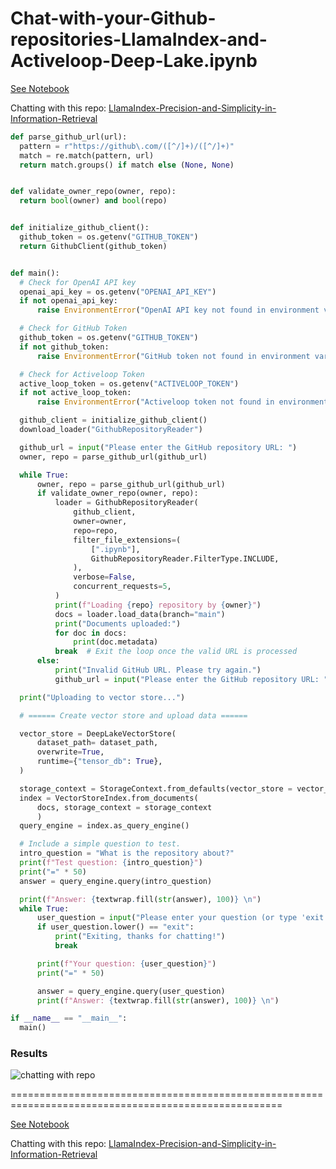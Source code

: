 # Chat-with-your-Github-repositories-LlamaIndex-and-Activeloop-Deep-Lake.ipynb

[See Notebook](https://github.com/brianMutea/Chat-with-your-Github-repositories-LlamaIndex-and-Activeloop-Deep-Lake.ipynb/blob/main/Chat_with_your_Github_repositories_LlamaIndex_and_Activeloop_Deep_Lake.ipynb)

Chatting with this repo:
[LlamaIndex-Precision-and-Simplicity-in-Information-Retrieval](https://github.com/brianMutea/LlamaIndex-Precision-and-Simplicity-in-Information-Retrieval)

```Python
def parse_github_url(url):
  pattern = r"https://github\.com/([^/]+)/([^/]+)"
  match = re.match(pattern, url)
  return match.groups() if match else (None, None)


def validate_owner_repo(owner, repo):
  return bool(owner) and bool(repo)


def initialize_github_client():
  github_token = os.getenv("GITHUB_TOKEN")
  return GithubClient(github_token)


def main():
  # Check for OpenAI API key
  openai_api_key = os.getenv("OPENAI_API_KEY")
  if not openai_api_key:
      raise EnvironmentError("OpenAI API key not found in environment variables")

  # Check for GitHub Token
  github_token = os.getenv("GITHUB_TOKEN")
  if not github_token:
      raise EnvironmentError("GitHub token not found in environment variables")

  # Check for Activeloop Token
  active_loop_token = os.getenv("ACTIVELOOP_TOKEN")
  if not active_loop_token:
      raise EnvironmentError("Activeloop token not found in environment variables")

  github_client = initialize_github_client()
  download_loader("GithubRepositoryReader")

  github_url = input("Please enter the GitHub repository URL: ")
  owner, repo = parse_github_url(github_url)

  while True:
      owner, repo = parse_github_url(github_url)
      if validate_owner_repo(owner, repo):
          loader = GithubRepositoryReader(
              github_client,
              owner=owner,
              repo=repo,
              filter_file_extensions=(
                  [".ipynb"],
                  GithubRepositoryReader.FilterType.INCLUDE,
              ),
              verbose=False,
              concurrent_requests=5,
          )
          print(f"Loading {repo} repository by {owner}")
          docs = loader.load_data(branch="main")
          print("Documents uploaded:")
          for doc in docs:
              print(doc.metadata)
          break  # Exit the loop once the valid URL is processed
      else:
          print("Invalid GitHub URL. Please try again.")
          github_url = input("Please enter the GitHub repository URL: ")

  print("Uploading to vector store...")

  # ====== Create vector store and upload data ======

  vector_store = DeepLakeVectorStore(
      dataset_path= dataset_path,
      overwrite=True,
      runtime={"tensor_db": True},
  )

  storage_context = StorageContext.from_defaults(vector_store = vector_store)
  index = VectorStoreIndex.from_documents(
      docs, storage_context = storage_context
      )
  query_engine = index.as_query_engine()

  # Include a simple question to test.
  intro_question = "What is the repository about?"
  print(f"Test question: {intro_question}")
  print("=" * 50)
  answer = query_engine.query(intro_question)

  print(f"Answer: {textwrap.fill(str(answer), 100)} \n")
  while True:
      user_question = input("Please enter your question (or type 'exit' to quit): ")
      if user_question.lower() == "exit":
          print("Exiting, thanks for chatting!")
          break

      print(f"Your question: {user_question}")
      print("=" * 50)

      answer = query_engine.query(user_question)
      print(f"Answer: {textwrap.fill(str(answer), 100)} \n")

if __name__ == "__main__":
  main()
```

### Results

![chatting with repo](https://github.com/brianMutea/Chat-with-your-Github-repositories-LlamaIndex-and-Activeloop-Deep-Lake.ipynb/blob/main/Screenshot%20from%202024-02-07%2012-15-29.png)

=====================================================================================================

[See Notebook](https://github.com/brianMutea/Chat-with-your-Github-repositories-LlamaIndex-and-Activeloop-Deep-Lake.ipynb/blob/main/Chat_with_your_Github_repositories_LlamaIndex_and_Activeloop_Deep_Lake.ipynb)

Chatting with this repo:
[LlamaIndex-Precision-and-Simplicity-in-Information-Retrieval](https://github.com/brianMutea/LlamaIndex-Precision-and-Simplicity-in-Information-Retrieval)

